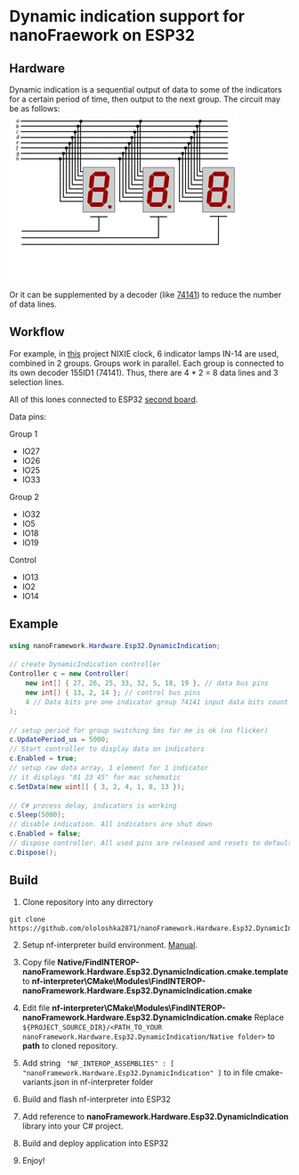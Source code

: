 # Dynamic indication support for nanoFraework on ESP32

## Hardware
Dynamic indication is a sequential output of data to some of the indicators for a certain period of time, then output to the next group.
The circuit may be as follows:
![Scematic](asserts/Dynamic_indication.gif)

Or it can be supplemented by a decoder (like [74141](https://datasheet.octopart.com/NTE74141-NTE-Electronics-datasheet-32009451.pdf)) to reduce the number of data lines.

## Workflow
For example, in [this](https://easyeda.com/Lolka73/Nixie_clock_hw) project NIXIE clock, 6 indicator lamps IN-14 are used, combined in 2 groups. Groups work in parallel. Each group is connected to its own decoder 155ID1 (74141).
Thus, there are 4 * 2 = 8 data lines and 3 selection lines.

All of this lones connected to ESP32 [second board](https://easyeda.com/Lolka73/Nixie_clock_lw_esp32).

Data pins:

Group 1
* IO27
* IO26
* IO25
* IO33

Group 2
* IO32
* IO5
* IO18
* IO19

Control
* IO13
* IO2
* IO14

## Example
```cs
using nanoFramework.Hardware.Esp32.DynamicIndication;

// create DynamicIndication controller
Controller c = new Controller(
    new int[] {	27, 26, 25, 33, 32, 5, 18, 19 }, // data bus pins
    new int[] {	13, 2, 14 }; // control bus pins
    4 // Data bits pre one indicator group 74141 input data bits count
);

// setup period for group switching 5ms for me is ok (no flicker)
c.UpdatePeriod_us = 5000;
// Start controller to display data on indicators
c.Enabled = true;
// setup raw data array, 1 element for 1 indicator
// it displays "01 23 45" for mac schematic
c.SetData(new uint[] { 3, 2, 4, 1, 8, 13 });

// C# process delay, indicators is working
c.Sleep(5000);
// disable indication. All indicators are shut down
c.Enabled = false;
// dispose controller. All used pins are released and resets to default state
c.Dispose();
```

## Build
1. Clone repository into any dirrectory
```
git clone https://github.com/ololoshka2871/nanoFramework.Hardware.Esp32.DynamicIndication.git
```

2. Setup nf-interpreter build environment. [Manual](http://docs.nanoframework.net/articles/getting-started-guides/build-esp32.html).

3. Copy file **Native/FindINTEROP-nanoFramework.Hardware.Esp32.DynamicIndication.cmake.template** to **nf-interpreter\CMake\Modules\FindINTEROP-nanoFramework.Hardware.Esp32.DynamicIndication.cmake**

4. Edit file **nf-interpreter\CMake\Modules\FindINTEROP-nanoFramework.Hardware.Esp32.DynamicIndication.cmake**
Replace `${PROJECT_SOURCE_DIR}/<PATH_TO_YOUR nanoFramework.Hardware.Esp32.DynamicIndication/Native folder>` to **path** to cloned repository.

5. Add string `
"NF_INTEROP_ASSEMBLIES" : [ "nanoFramework.Hardware.Esp32.DynamicIndication" ]` to in file cmake-variants.json in nf-interpreter folder

6. Build and flash nf-interpreter into ESP32

7. Add reference to **nanoFramework.Hardware.Esp32.DynamicIndication** library into your C# project.

8. Build and deploy application into ESP32

9. Enjoy!